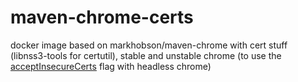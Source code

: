 # maven-chrome-certs
docker image based on markhobson/maven-chrome with cert stuff (libnss3-tools for certutil), stable and unstable chrome (to use the [acceptInsecureCerts](https://bugs.chromium.org/p/chromium/issues/detail?id=721739) flag with headless chrome)
